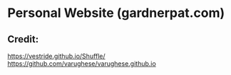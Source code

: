 # Personal Website (gardnerpat.com)
## Credit:
https://vestride.github.io/Shuffle/ <br/>
https://github.com/varughese/varughese.github.io
